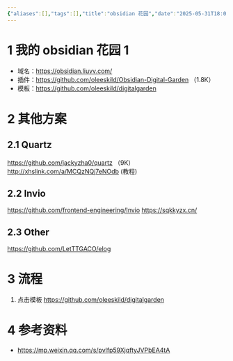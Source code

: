 ```yaml
---
{"aliases":[],"tags":[],"title":"obsidian 花园","date":"2025-05-31T18:09:37+08:00","date_modify":"2025-06-28T21:24:09+08:00","dg-publish":true,"permalink":"/__Publish__/01_技术/obsidian 花园/","dgPassFrontmatter":true,"created":"2025-05-31T18:09:37+08:00","updated":"2025-06-28T21:24:09+08:00"}
---
```



# 1 我的 obsidian 花园 1

- 域名：<https://obsidian.liuvv.com/>
- 插件：<https://github.com/oleeskild/Obsidian-Digital-Garden> （1.8K）
- 模板：<https://github.com/oleeskild/digitalgarden>

# 2 其他方案

## 2.1 Quartz

<https://github.com/jackyzha0/quartz> （9K）
<http://xhslink.com/a/MCQzNQj7eNOdb> (教程)

## 2.2 Invio

<https://github.com/frontend-engineering/Invio>
<https://sqkkyzx.cn/>

## 2.3 Other

<https://github.com/LetTTGACO/elog>

# 3 流程

1. 点击模板 <https://github.com/oleeskild/digitalgarden>

# 4 参考资料

- <https://mp.weixin.qq.com/s/pvlfp59XjqftyJVPbEA4tA>
